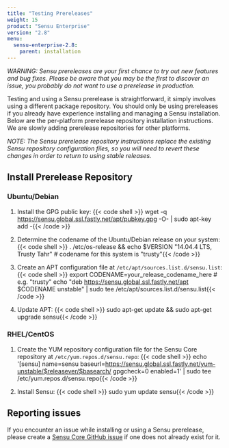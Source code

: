 ```yaml
---
title: "Testing Prereleases"
weight: 15
product: "Sensu Enterprise"
version: "2.8"
menu:
  sensu-enterprise-2.8:
    parent: installation
---
```


_WARNING: Sensu prereleases are your first chance to try out new
features and bug fixes. Please be aware that you may be the first to
discover an issue, you probably do not want to use a prerelease in
production._

Testing and using a Sensu prerelease is straightforward, it simply
involves using a different package repository. You should only be
using prereleases if you already have experience installing and
managing a Sensu installation. Below are the per-platform prerelease
repository installation instructions. We are slowly adding prerelease
repositories for other platforms.

_NOTE: The Sensu prerelease repository instructions replace the
existing Sensu repository configuration files, so you will need to revert
these changes in order to return to using stable releases._

## Install Prerelease Repository

### Ubuntu/Debian

1. Install the GPG public key:
{{< code shell >}}
wget -q https://sensu.global.ssl.fastly.net/apt/pubkey.gpg -O- | sudo apt-key add -{{< /code >}}

2. Determine the codename of the Ubuntu/Debian release on your system:
{{< code shell >}}
. /etc/os-release && echo $VERSION
"14.04.4 LTS, Trusty Tahr" # codename for this system is "trusty"{{< /code >}}

3. Create an APT configuration file at `/etc/apt/sources.list.d/sensu.list`:
{{< code shell >}}
export CODENAME=your_release_codename_here # e.g. "trusty"
echo "deb     https://sensu.global.ssl.fastly.net/apt $CODENAME unstable" | sudo tee /etc/apt/sources.list.d/sensu.list{{< /code >}}

4. Update APT:
{{< code shell >}}
sudo apt-get update && sudo apt-get upgrade sensu{{< /code >}}

### RHEL/CentOS

1. Create the YUM repository configuration file for the Sensu Core repository at
   `/etc/yum.repos.d/sensu.repo`:
{{< code shell >}}
echo '[sensu]
name=sensu
baseurl=https://sensu.global.ssl.fastly.net/yum-unstable/$releasever/$basearch/
gpgcheck=0
enabled=1' | sudo tee /etc/yum.repos.d/sensu.repo{{< /code >}}

2. Install Sensu:
{{< code shell >}}
sudo yum update sensu{{< /code >}}

## Reporting issues

If you encounter an issue while installing or using a Sensu
prerelease, please create a [Sensu Core GitHub issue][1] if one does
not already exist for it.

[1]:  https://github.com/sensu/sensu/issues
